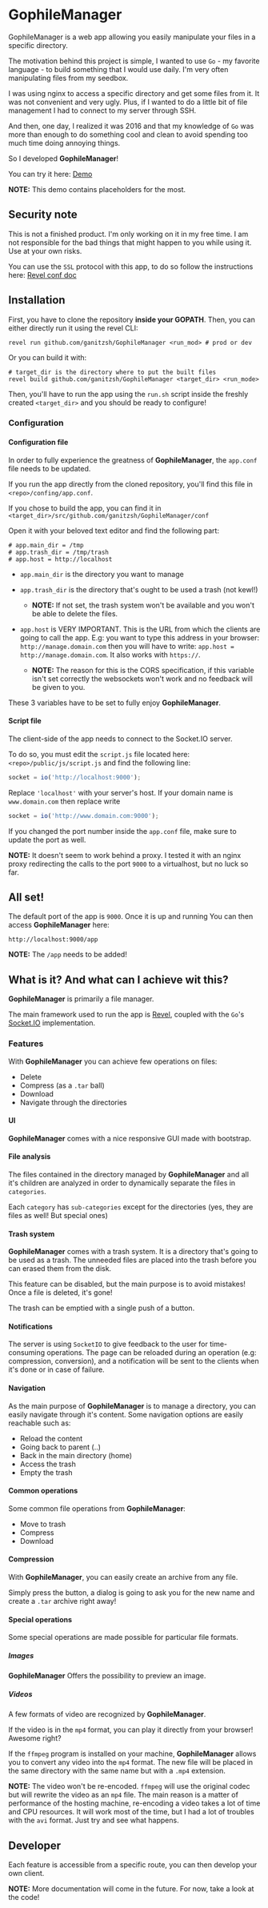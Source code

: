 # GophileManager

GophileManager is a web app allowing you easily manipulate your files in a specific directory.

The motivation behind this project is simple, I wanted to use `Go` - my favorite language - to build something that I would use daily. I'm very often manipulating files from my seedbox.

I was using nginx to access a specific directory and get some files from it. It was not convenient and very ugly. Plus, if I wanted to do a little bit of file management I had to connect to my server through SSH.

And then, one day, I realized it was 2016 and that my knowledge of `Go` was more than enough to do something cool and clean to avoid spending too much time doing annoying things.

So I developed **GophileManager**!

You can try it here: [Demo](http://62.210.252.91:9001/app)

**NOTE:** This demo contains placeholders for the most.

## Security note

This is not a finished product. I'm only working on it in my free time. I am not responsible for the bad things that might happen to you while using it. Use at your own risks.

You can use the `SSL` protocol with this app, to do so follow the instructions here: [Revel conf doc](https://revel.github.io/manual/appconf.html)

## Installation

First, you have to clone the repository **inside your GOPATH**. Then, you can either directly run it using the revel CLI:

```shell
revel run github.com/ganitzsh/GophileManager <run_mod> # prod or dev
```

Or you can build it with:

```shell
# target_dir is the directory where to put the built files
revel build github.com/ganitzsh/GophileManager <target_dir> <run_mode>
```

Then, you'll have to run the app using the `run.sh` script inside the freshly created `<target_dir>` and you should be ready to configure!

### Configuration

#### Configuration file

In order to fully experience the greatness of **GophileManager**, the `app.conf` file needs to be updated.

If you run the app directly from the cloned repository, you'll find this file in `<repo>/confing/app.conf`.

If you chose to build the app, you can find it in `<target_dir>/src/github.com/ganitzsh/GophileManager/conf`

Open it with your beloved text editor and find the following part:

```
# app.main_dir = /tmp
# app.trash_dir = /tmp/trash
# app.host = http://localhost
```

- `app.main_dir` is the directory you want to manage
- `app.trash_dir` is the directory that's ought to be used a trash (not kewl!)

  - **NOTE:** If not set, the trash system won't be available and you won't be able to delete the files.

- `app.host` is VERY IMPORTANT. This is the URL from which the clients are going to call the app. E.g: you want to type this address in your browser: `http://manage.domain.com` then you will have to write: `app.host = http://manage.domain.com`. It also works with `https://`.

  - **NOTE:** The reason for this is the CORS specification, if this variable isn't set correctly the websockets won't work and no feedback will be given to you.

These 3 variables have to be set to fully enjoy **GophileManager**.

#### Script file

The client-side of the app needs to connect to the Socket.IO server.

To do so, you must edit the `script.js` file located here: `<repo>/public/js/script.js` and find the following line:

```javascript
socket = io('http://localhost:9000');
```

Replace `'localhost'` with your server's host. If your domain name is `www.domain.com` then replace write

```javascript
socket = io('http://www.domain.com:9000');
```

If you changed the port number inside the `app.conf` file, make sure to update the port as well.

**NOTE:** It doesn't seem to work behind a proxy. I tested it with an nginx proxy redirecting the calls to the port `9000` to a virtualhost, but no luck so far.

## All set!

The default port of the app is `9000`. Once it is up and running You can then access **GophileManager** here:

```
http://localhost:9000/app
```

**NOTE:** The `/app` needs to be added!

## What is it? And what can I achieve wit this?

**GophileManager** is primarily a file manager.

The main framework used to run the app is [Revel](https://revel.github.io/), coupled with the `Go`'s [Socket.IO](https://github.com/googollee/go-socket.io) implementation.

### Features

With **GophileManager** you can achieve few operations on files:

- Delete
- Compress (as a `.tar` ball)
- Download
- Navigate through the directories

#### UI

**GophileManager** comes with a nice responsive GUI made with bootstrap.

#### File analysis

The files contained in the directory managed by **GophileManager** and all it's children are analyzed in order to dynamically separate the files in `categories`.

Each `category` has `sub-categories` except for the directories (yes, they are files as well! But special ones)

#### Trash system

**GophileManager** comes with a trash system. It is a directory that's going to be used as a trash. The unneeded files are placed into the trash before you can erased them from the disk.

This feature can be disabled, but the main purpose is to avoid mistakes! Once a file is deleted, it's gone!

The trash can be emptied with a single push of a button.

#### Notifications

The server is using `SocketIO` to give feedback to the user for time-consuming operations. The page can be reloaded during an operation (e.g: compression, conversion), and a notification will be sent to the clients when it's done or in case of failure.

#### Navigation

As the main purpose of **GophileManager** is to manage a directory, you can easily navigate through it's content. Some navigation options are easily reachable such as:

- Reload the content
- Going back to parent (..)
- Back in the main directory (home)
- Access the trash
- Empty the trash

#### Common operations

Some common file operations from **GophileManager**:

- Move to trash
- Compress
- Download

#### Compression

With **GophileManager**, you can easily create an archive from any file.

Simply press the button, a dialog is going to ask you for the new name and create a `.tar` archive right away!

#### Special operations

Some special operations are made possible for particular file formats.

##### Images

**GophileManager** Offers the possibility to preview an image.

##### Videos

A few formats of video are recognized by **GophileManager**.

If the video is in the `mp4` format, you can play it directly from your browser! Awesome right?

If the `ffmpeg` program is installed on your machine, **GophileManager** allows you to convert any video into the `mp4` format. The new file will be placed in the same directory with the same name but with a `.mp4` extension.

**NOTE:** The video won't be re-encoded. `ffmpeg` will use the original codec but will rewrite the video as an `mp4` file. The main reason is a matter of performance of the hosting machine, re-encoding a video takes a lot of time and CPU resources. It will work most of the time, but I had a lot of troubles with the `avi` format. Just try and see what happens.

## Developer

Each feature is accessible from a specific route, you can then develop your own client.

**NOTE:** More documentation will come in the future. For now, take a look at the code!
